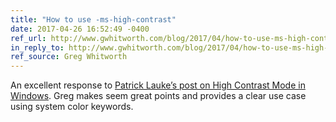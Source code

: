```yaml
---
title: "How to use -ms-high-contrast"
date: 2017-04-26 16:52:49 -0400
ref_url: http://www.gwhitworth.com/blog/2017/04/how-to-use-ms-high-contrast
in_reply_to: http://www.gwhitworth.com/blog/2017/04/how-to-use-ms-high-contrast
ref_source: Greg Whitworth
---
```


An excellent response to [Patrick Lauke’s post on High Contrast Mode in Windows](https://www.paciellogroup.com/blog/2016/12/windows-high-contrast-mode-the-limited-utility-of-ms-high-contrast/). Greg makes seem great points and provides a clear use case using system color keywords.